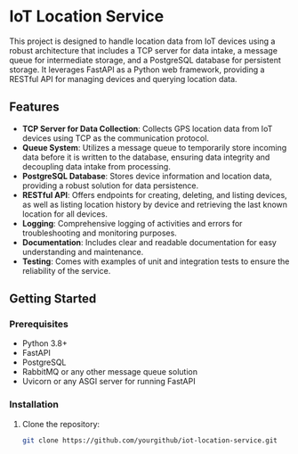 # IoT Location Service

This project is designed to handle location data from IoT devices using a robust architecture that includes a TCP server for data intake, a message queue for intermediate storage, and a PostgreSQL database for persistent storage. It leverages FastAPI as a Python web framework, providing a RESTful API for managing devices and querying location data.

## Features

- **TCP Server for Data Collection**: Collects GPS location data from IoT devices using TCP as the communication protocol.
- **Queue System**: Utilizes a message queue to temporarily store incoming data before it is written to the database, ensuring data integrity and decoupling data intake from processing.
- **PostgreSQL Database**: Stores device information and location data, providing a robust solution for data persistence.
- **RESTful API**: Offers endpoints for creating, deleting, and listing devices, as well as listing location history by device and retrieving the last known location for all devices.
- **Logging**: Comprehensive logging of activities and errors for troubleshooting and monitoring purposes.
- **Documentation**: Includes clear and readable documentation for easy understanding and maintenance.
- **Testing**: Comes with examples of unit and integration tests to ensure the reliability of the service.

## Getting Started

### Prerequisites

- Python 3.8+
- FastAPI
- PostgreSQL
- RabbitMQ or any other message queue solution
- Uvicorn or any ASGI server for running FastAPI

### Installation

1. Clone the repository:
   ```sh
   git clone https://github.com/yourgithub/iot-location-service.git
   ```
